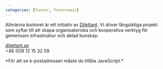 ```yaml
---
categories: [footer, footermain]
---
```


Allmänna kontoret är ett initiativ av [Dilettant](http://dilettant.se). Vi driver långsiktiga projekt som syftar till att skapa organisatoriska och kooperativa verktyg för gemensam infrastruktur och delad kunskap.

[dilettant.se](http://dilettant.se)  
+46 (0)8 12 15 32 09 
<SCRIPT TYPE="text/javascript"><!--emailE='dilettant.se'emailE=('admin' + '@' + emailE)
document.write('<A href="mailto:' + emailE + '">' + emailE + '</a>')//--> </script><NOSCRIPT>*För att se e-postadressen måste du tillåta JavaScript.*</NOSCRIPT>
